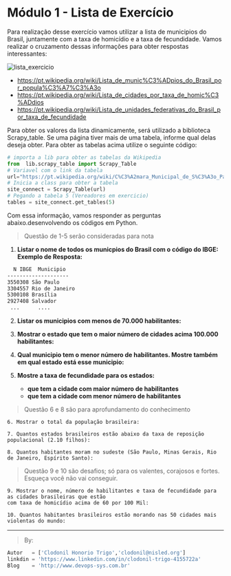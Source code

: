 Módulo 1 - Lista de Exercício
=========

Para realização desse exercício vamos utilizar a lista de municipios do Brasil, juntamente com a taxa de homicídio e a taxa de fecundidade. Vamos realizar o cruzamento dessas informações para obter respostas interessantes:

![lista_exercicio](https://github.com/clodonil/curso_python/blob/master/Imagens/m1_exercicio.JPG)

* https://pt.wikipedia.org/wiki/Lista_de_munic%C3%ADpios_do_Brasil_por_popula%C3%A7%C3%A3o
* https://pt.wikipedia.org/wiki/Lista_de_cidades_por_taxa_de_homic%C3%ADdios
* https://pt.wikipedia.org/wiki/Lista_de_unidades_federativas_do_Brasil_por_taxa_de_fecundidade

Para obter os valores da lista dinamicamente, será utilizado a biblioteca Scrapy_table. Se uma página tiver mais de uma tabela, informe qual delas deseja obter. Para obter as tabelas acima utilize o seguinte código:

```python
# importa a lib para obter as tabelas da Wikipedia
from  lib.scrapy_table import Scrapy_Table
# Variavel com o link da tabela
url="https://pt.wikipedia.org/wiki/C%C3%A2mara_Municipal_de_S%C3%A3o_Paulo"
# Inicia a class para obter a tabela
site_connect = Scrapy_Table(url)
# Pegando a tabela 5 (Vereadores em exercicio)
tables = site_connect.get_tables(5)
```

Com essa informação, vamos responder as perguntas abaixo.desenvolvendo os códigos em Python.

> Questão de 1-5 serão consideradas para nota

1. **Listar o nome de todos os municpios do Brasil com o código do IBGE:**
__Exemplo de Resposta:__
```sh
  N IBGE  Municipio
--------------------
3550308	São Paulo
3304557	Rio de Janeiro	
5300108	Brasília	
2927408	Salvador
 ...      ....
 ```

2. **Listar os municipios com menos de 70.000 habilitantes:**
   
3. **Mostrar o estado que tem o maior número de cidades acima 100.000 habilitantes:**

4. **Qual municipio tem o menor número de habilitantes. Mostre também em qual estado está esse municipio:**
	
5. **Mostre a taxa de fecundidade para os estados:**
     - **que tem a cidade com maior número de habilitantes**
     - **que tem a cidade com menor número de habilitantes**

> Questão 6 e 8 são para aprofundamento do conhecimento

```
6. Mostrar o total da população brasileira:

7. Quantos estados brasileiros estão abaixo da taxa de reposição populacional (2.10 filhos):

8. Quantos habitantes moram no sudeste (São Paulo, Minas Gerais, Rio de Janeiro, Espírito Santo):
```

> Questão 9 e 10 são desafios; só para os valentes, corajosos e fortes. Esqueça você não vai conseguir.

```
9. Mostrar o nome, número de habilitantes e taxa de fecundidade para as cidades brasileiras que estão 
com taxa de homicídio acima de 60 por 100 Mil:

10. Quantos habitantes brasileiros estão morando nas 50 cidades mais violentas do mundo:
```
***
> By:
```python
Autor   = ['Clodonil Honorio Trigo','clodonil@nisled.org']
linkdin = 'https://www.linkedin.com/in/clodonil-trigo-4155722a'
Blog    = 'http://www.devops-sys.com.br'
```
